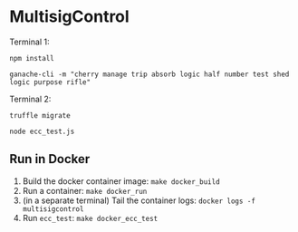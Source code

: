 # MultisigControl

Terminal 1:

`npm install`

`ganache-cli -m "cherry manage trip absorb logic half number test shed logic purpose rifle"`

Terminal 2:

`truffle migrate`

`node ecc_test.js`


## Run in Docker

1. Build the docker container image: `make docker_build`
1. Run a container: `make docker_run`
1. (in a separate terminal) Tail the container logs: `docker logs -f multisigcontrol`
1. Run `ecc_test`: `make docker_ecc_test`
